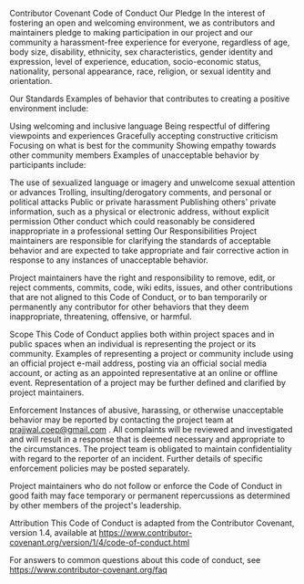 Contributor Covenant Code of Conduct Our Pledge In the interest of fostering an
open and welcoming environment, we as contributors and maintainers pledge to
making participation in our project and our community a harassment-free
experience for everyone, regardless of age, body size, disability, ethnicity,
sex characteristics, gender identity and expression, level of experience,
education, socio-economic status, nationality, personal appearance, race,
religion, or sexual identity and orientation.

Our Standards Examples of behavior that contributes to creating a positive
environment include:

Using welcoming and inclusive language Being respectful of differing viewpoints
and experiences Gracefully accepting constructive criticism Focusing on what is
best for the community Showing empathy towards other community members Examples
of unacceptable behavior by participants include:

The use of sexualized language or imagery and unwelcome sexual attention or
advances Trolling, insulting/derogatory comments, and personal or political
attacks Public or private harassment Publishing others' private information,
such as a physical or electronic address, without explicit permission Other
conduct which could reasonably be considered inappropriate in a professional
setting Our Responsibilities Project maintainers are responsible for clarifying
the standards of acceptable behavior and are expected to take appropriate and
fair corrective action in response to any instances of unacceptable behavior.

Project maintainers have the right and responsibility to remove, edit, or reject
comments, commits, code, wiki edits, issues, and other contributions that are
not aligned to this Code of Conduct, or to ban temporarily or permanently any
contributor for other behaviors that they deem inappropriate, threatening,
offensive, or harmful.

Scope This Code of Conduct applies both within project spaces and in public
spaces when an individual is representing the project or its community. Examples
of representing a project or community include using an official project e-mail
address, posting via an official social media account, or acting as an appointed
representative at an online or offline event. Representation of a project may be
further defined and clarified by project maintainers.

Enforcement Instances of abusive, harassing, or otherwise unacceptable behavior
may be reported by contacting the project team at prajjwal.coep@gmail.com . All
complaints will be reviewed and investigated and will result in a response that
is deemed necessary and appropriate to the circumstances. The project team is
obligated to maintain confidentiality with regard to the reporter of an
incident. Further details of specific enforcement policies may be posted
separately.

Project maintainers who do not follow or enforce the Code of Conduct in good
faith may face temporary or permanent repercussions as determined by other
members of the project's leadership.

Attribution This Code of Conduct is adapted from the Contributor Covenant,
version 1.4, available at
https://www.contributor-covenant.org/version/1/4/code-of-conduct.html

For answers to common questions about this code of conduct, see
https://www.contributor-covenant.org/faq
